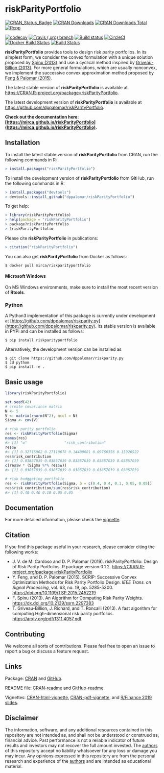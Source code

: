 # riskParityPortfolio

[![CRAN_Status_Badge](https://www.r-pkg.org/badges/version/riskParityPortfolio)](https://CRAN.R-project.org/package=riskParityPortfolio)
[![CRAN Downloads](https://cranlogs.r-pkg.org/badges/riskParityPortfolio)](https://CRAN.R-project.org/package=riskParityPortfolio)
[![CRAN Downloads Total](https://cranlogs.r-pkg.org/badges/grand-total/riskParityPortfolio?color=brightgreen)](https://CRAN.R-project.org/package=riskParityPortfolio)
[![Rcpp](https://img.shields.io/badge/powered%20by-Rcpp-orange.svg?style=flat)](http://www.rcpp.org/)

[![codecov](https://codecov.io/gh/mirca/riskParityPortfolio/branch/master/graph/badge.svg)](https://codecov.io/gh/mirca/riskParityPortfolio)
[![Travis (.org) branch](https://img.shields.io/travis/mirca/riskParityPortfolio/master.svg?label=travis-ci&style=flat-square)](https://travis-ci.org/mirca/riskParityPortfolio)
[![Build status](https://img.shields.io/appveyor/ci/mirca/riskParityPortfolio.svg?label=windows&style=flat-square&logo=appveyor)](https://ci.appveyor.com/project/mirca/riskparityportfolio/branch/master)
[![CircleCI](https://circleci.com/gh/mirca/riskParityPortfolio.svg?style=svg)](https://circleci.com/gh/mirca/riskParityPortfolio)
[![Docker Build Status](https://img.shields.io/docker/build/mirca/riskparityportfolio.svg)](https://hub.docker.com/r/mirca/riskparityportfolio/)
[![Build Status](https://dev.azure.com/jvmirca/riskParityPortfolio/_apis/build/status/mirca.riskParityPortfolio?branchName=master)](https://dev.azure.com/jvmirca/riskParityPortfolio/_build/latest?definitionId=1&branchName=master)

**riskParityPortfolio** provides tools to design risk parity portfolios.
In its simplest form, we consider the convex formulation with a unique solution proposed by
[Spinu (2013)](https://dx.doi.org/10.2139/ssrn.2297383) and use a cyclical method inspired by
[Griveau-Billion (2013)](https://arxiv.org/pdf/1311.4057.pdf). For more general formulations,
which are usually nonconvex, we implement the successive convex approximation
method proposed by [Feng & Palomar (2015)](https://doi.org/10.1109/TSP.2015.2452219).

The latest stable version of **riskParityPortfolio** is available at https://CRAN.R-project.org/package=riskParityPortfolio.

The latest development version of **riskParityPortfolio** is available at https://github.com/dppalomar/riskParityPortfolio.

**Check out the documentation here: [https://mirca.github.io/riskParityPortfolio](https://mirca.github.io/riskParityPortfolio).**

## Installation
To install the latest stable version of **riskParityPortfolio** from CRAN, run the following commands in R:

```r
> install.packages("riskParityPortfolio")
```

To install the development version of **riskParityPortfolio** from GitHub, run the following commands in R:

```r
> install.packages("devtools")
> devtools::install_github("dppalomar/riskParityPortfolio")
```

To get help:

```r
> library(riskParityPortfolio)
> help(package = "riskParityPortfolio")
> package?riskParityPortfolio
> ?riskParityPortfolio
```

Please cite **riskParityPortfolio** in publications:

```r
> citation("riskParityPortfolio")
```

You can also get **riskParityPortfolio** from Docker as follows:
```
$ docker pull mirca/riskparityportfolio
```

#### Microsoft Windows
On MS Windows environments, make sure to install the most recent version of
**Rtools**.

### Python

A Python3 implementation of this package is currently under development at [https://github.com/dppalomar/riskparity.py](https://github.com/dppalomar/riskparity.py).
Its stable version is available in PYPI and can be installed as follows:
```
$ pip install riskparityportfolio
```

Alternatively, the development version can be installed as
```
$ git clone https://github.com/dppalomar/riskparity.py
$ cd python
$ pip install -e .
```

## Basic usage


```r
library(riskParityPortfolio)

set.seed(42)
# create covariance matrix
N <- 5
V <- matrix(rnorm(N^2), ncol = N)
Sigma <- cov(V)

# risk parity portfolio
res <- riskParityPortfolio(Sigma)
names(res)
#> [1] "w"                 "risk_contribution"
res$w
#> [1] 0.32715962 0.27110678 0.14480081 0.09766356 0.15926922
res$risk_contribution
#> [1] 0.03857039 0.03857039 0.03857039 0.03857039 0.03857039
c(res$w * (Sigma %*% res$w))
#> [1] 0.03857039 0.03857039 0.03857039 0.03857039 0.03857039

# risk budggeting portfolio
res <- riskParityPortfolio(Sigma, b = c(0.4, 0.4, 0.1, 0.05, 0.05))
res$risk_contribution/sum(res$risk_contribution)
#> [1] 0.40 0.40 0.10 0.05 0.05
```

## Documentation
For more detailed information, please check the
[vignette](https://CRAN.R-project.org/package=riskParityPortfolio/vignettes/RiskParityPortfolio.html).

## Citation
If you find this package useful in your research, please consider citing the following works:

- J. V. de M. Cardoso and D. P. Palomar (2019). riskParityPortfolio:
  Design of Risk Parity Portfolios. R package version 0.1.2.
  <https://CRAN.R-project.org/package=riskParityPortfolio>
- Y. Feng, and D. P. Palomar (2015). SCRIP: Successive Convex Optimization Methods for
  Risk Parity Portfolio Design. _IEEE Trans. on Signal Processing_, vol. 63, no. 19,
  pp. 5285-5300. <https://doi.org/10.1109/TSP.2015.2452219>
- F. Spinu (2013). An Algorithm for Computing Risk Parity Weights.
  <https://dx.doi.org/10.2139/ssrn.2297383>
- T. Griveau-Billion, J. Richard, and T. Roncalli (2013). A fast algorithm for computing High-dimensional risk parity portfolios. <https://arxiv.org/pdf/1311.4057.pdf>


## Contributing

We welcome all sorts of contributions. Please feel free to open an issue
to report a bug or discuss a feature request.

## Links
Package: [CRAN](https://CRAN.R-project.org/package=riskParityPortfolio) and [GitHub](https://github.com/dppalomar/riskParityPortfolio).

README file: [CRAN-readme](https://CRAN.R-project.org/package=riskParityPortfolio/readme/README.html)
and [GitHub-readme](https://github.com/dppalomar/riskParityPortfolio/blob/master/README.md).

Vignettes: [CRAN-html-vignette](https://CRAN.R-project.org/package=riskParityPortfolio/vignettes/RiskParityPortfolio.html),
[CRAN-pdf-vignette](https://CRAN.R-project.org/package=riskParityPortfolio/vignettes/RiskParityPortfolio-pdf.pdf), and
[R/Finance 2019 slides](https://docs.google.com/viewer?url=https://github.com/dppalomar/riskParityPortfolio/raw/master/vignettes/RFinance2019-slides.pdf).


## Disclaimer

The information, software, and any additional resources contained in this repository are not intended as,
and shall not be understood or construed as, financial advice.
Past performance is not a reliable indicator of future results and investors may not recover the full
amount invested.
The [authors](https://github.com/dppalomar/riskParityPortfolio/blob/master/AUTHORS.md) of this repository
accept no liability whatsoever for any loss or damage you may incur.  Any opinions expressed in this repository
are from the personal research and experience of the [authors](https://github.com/dppalomar/riskParityPortfolio/blob/master/AUTHORS.md) and are intended as educational material.

